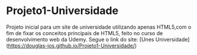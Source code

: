 # Projeto1-Universidade
 Projeto inicial para um site de universidade utilizando apenas HTML5,com o fim de fixar os conceitos principais de HTML5, feito no curso de desenvolvimento web da Udemy.
 Segue o link do site: [Unes Universidade] (https://douglas-jos.github.io/Projeto1-Universidade/)
